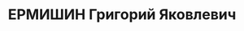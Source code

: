---
title: ЕРМИШИН Григорий Яковлевич
description: 'Род. в 1898, Западная обл., Карачаевский р-н, с. Студенка, обр.: высшее.
  Окончил аспирантуру в ВГУ, член ВКП(б) с 1920 по 1935 г. (исключен). Проживал: Воронеж,
  пр. Революции, 22. Доцент кафедры политэкономии ВИМЛ. Зав. кафедрой политэкономии
  Воронежского института потребкооперации.

  Арестован 26.12.1935. Обв. по ст.ст. 58-8, 58-11: Обвинен в участии с 1932 г. в
  контрреволюционной правотроцкистской террористической группе преподавателей, действовавшей
  в институте. Приговор: ВК ВС СССР в г. Москве, 02.12.1937 – ВМН. Расстрелян 02.12.1937.

  Реабилитирован ВК ВС СССР 30.11.1957'
---